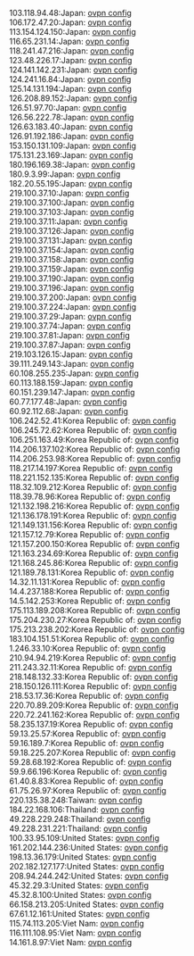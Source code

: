 103.118.94.48:Japan: [ovpn config](vpn/103_118_94_48.ovpn)  
106.172.47.20:Japan: [ovpn config](vpn/106_172_47_20.ovpn)  
113.154.124.150:Japan: [ovpn config](vpn/113_154_124_150.ovpn)  
116.65.231.14:Japan: [ovpn config](vpn/116_65_231_14.ovpn)  
118.241.47.216:Japan: [ovpn config](vpn/118_241_47_216.ovpn)  
123.48.226.17:Japan: [ovpn config](vpn/123_48_226_17.ovpn)  
124.141.142.231:Japan: [ovpn config](vpn/124_141_142_231.ovpn)  
124.241.16.84:Japan: [ovpn config](vpn/124_241_16_84.ovpn)  
125.14.131.194:Japan: [ovpn config](vpn/125_14_131_194.ovpn)  
126.208.89.152:Japan: [ovpn config](vpn/126_208_89_152.ovpn)  
126.51.97.70:Japan: [ovpn config](vpn/126_51_97_70.ovpn)  
126.56.222.78:Japan: [ovpn config](vpn/126_56_222_78.ovpn)  
126.63.183.40:Japan: [ovpn config](vpn/126_63_183_40.ovpn)  
126.91.192.186:Japan: [ovpn config](vpn/126_91_192_186.ovpn)  
153.150.131.109:Japan: [ovpn config](vpn/153_150_131_109.ovpn)  
175.131.23.169:Japan: [ovpn config](vpn/175_131_23_169.ovpn)  
180.196.169.38:Japan: [ovpn config](vpn/180_196_169_38.ovpn)  
180.9.3.99:Japan: [ovpn config](vpn/180_9_3_99.ovpn)  
182.20.55.195:Japan: [ovpn config](vpn/182_20_55_195.ovpn)  
219.100.37.10:Japan: [ovpn config](vpn/219_100_37_10.ovpn)  
219.100.37.100:Japan: [ovpn config](vpn/219_100_37_100.ovpn)  
219.100.37.103:Japan: [ovpn config](vpn/219_100_37_103.ovpn)  
219.100.37.11:Japan: [ovpn config](vpn/219_100_37_11.ovpn)  
219.100.37.126:Japan: [ovpn config](vpn/219_100_37_126.ovpn)  
219.100.37.131:Japan: [ovpn config](vpn/219_100_37_131.ovpn)  
219.100.37.154:Japan: [ovpn config](vpn/219_100_37_154.ovpn)  
219.100.37.158:Japan: [ovpn config](vpn/219_100_37_158.ovpn)  
219.100.37.159:Japan: [ovpn config](vpn/219_100_37_159.ovpn)  
219.100.37.190:Japan: [ovpn config](vpn/219_100_37_190.ovpn)  
219.100.37.196:Japan: [ovpn config](vpn/219_100_37_196.ovpn)  
219.100.37.200:Japan: [ovpn config](vpn/219_100_37_200.ovpn)  
219.100.37.224:Japan: [ovpn config](vpn/219_100_37_224.ovpn)  
219.100.37.29:Japan: [ovpn config](vpn/219_100_37_29.ovpn)  
219.100.37.74:Japan: [ovpn config](vpn/219_100_37_74.ovpn)  
219.100.37.81:Japan: [ovpn config](vpn/219_100_37_81.ovpn)  
219.100.37.87:Japan: [ovpn config](vpn/219_100_37_87.ovpn)  
219.103.126.15:Japan: [ovpn config](vpn/219_103_126_15.ovpn)  
39.111.249.143:Japan: [ovpn config](vpn/39_111_249_143.ovpn)  
60.108.255.235:Japan: [ovpn config](vpn/60_108_255_235.ovpn)  
60.113.188.159:Japan: [ovpn config](vpn/60_113_188_159.ovpn)  
60.151.239.147:Japan: [ovpn config](vpn/60_151_239_147.ovpn)  
60.77.177.48:Japan: [ovpn config](vpn/60_77_177_48.ovpn)  
60.92.112.68:Japan: [ovpn config](vpn/60_92_112_68.ovpn)  
106.242.52.41:Korea Republic of: [ovpn config](vpn/106_242_52_41.ovpn)  
106.245.72.62:Korea Republic of: [ovpn config](vpn/106_245_72_62.ovpn)  
106.251.163.49:Korea Republic of: [ovpn config](vpn/106_251_163_49.ovpn)  
114.206.137.102:Korea Republic of: [ovpn config](vpn/114_206_137_102.ovpn)  
114.206.253.98:Korea Republic of: [ovpn config](vpn/114_206_253_98.ovpn)  
118.217.14.197:Korea Republic of: [ovpn config](vpn/118_217_14_197.ovpn)  
118.221.152.135:Korea Republic of: [ovpn config](vpn/118_221_152_135.ovpn)  
118.32.109.212:Korea Republic of: [ovpn config](vpn/118_32_109_212.ovpn)  
118.39.78.96:Korea Republic of: [ovpn config](vpn/118_39_78_96.ovpn)  
121.132.198.216:Korea Republic of: [ovpn config](vpn/121_132_198_216.ovpn)  
121.136.178.191:Korea Republic of: [ovpn config](vpn/121_136_178_191.ovpn)  
121.149.131.156:Korea Republic of: [ovpn config](vpn/121_149_131_156.ovpn)  
121.157.12.79:Korea Republic of: [ovpn config](vpn/121_157_12_79.ovpn)  
121.157.200.150:Korea Republic of: [ovpn config](vpn/121_157_200_150.ovpn)  
121.163.234.69:Korea Republic of: [ovpn config](vpn/121_163_234_69.ovpn)  
121.168.245.86:Korea Republic of: [ovpn config](vpn/121_168_245_86.ovpn)  
121.189.78.131:Korea Republic of: [ovpn config](vpn/121_189_78_131.ovpn)  
14.32.11.131:Korea Republic of: [ovpn config](vpn/14_32_11_131.ovpn)  
14.4.237.188:Korea Republic of: [ovpn config](vpn/14_4_237_188.ovpn)  
14.5.142.253:Korea Republic of: [ovpn config](vpn/14_5_142_253.ovpn)  
175.113.189.208:Korea Republic of: [ovpn config](vpn/175_113_189_208.ovpn)  
175.204.230.27:Korea Republic of: [ovpn config](vpn/175_204_230_27.ovpn)  
175.213.238.202:Korea Republic of: [ovpn config](vpn/175_213_238_202.ovpn)  
183.104.151.51:Korea Republic of: [ovpn config](vpn/183_104_151_51.ovpn)  
1.246.33.10:Korea Republic of: [ovpn config](vpn/1_246_33_10.ovpn)  
210.94.94.219:Korea Republic of: [ovpn config](vpn/210_94_94_219.ovpn)  
211.243.32.11:Korea Republic of: [ovpn config](vpn/211_243_32_11.ovpn)  
218.148.132.33:Korea Republic of: [ovpn config](vpn/218_148_132_33.ovpn)  
218.150.126.111:Korea Republic of: [ovpn config](vpn/218_150_126_111.ovpn)  
218.53.17.36:Korea Republic of: [ovpn config](vpn/218_53_17_36.ovpn)  
220.70.89.209:Korea Republic of: [ovpn config](vpn/220_70_89_209.ovpn)  
220.72.241.162:Korea Republic of: [ovpn config](vpn/220_72_241_162.ovpn)  
58.235.137.19:Korea Republic of: [ovpn config](vpn/58_235_137_19.ovpn)  
59.13.25.57:Korea Republic of: [ovpn config](vpn/59_13_25_57.ovpn)  
59.16.189.7:Korea Republic of: [ovpn config](vpn/59_16_189_7.ovpn)  
59.18.225.207:Korea Republic of: [ovpn config](vpn/59_18_225_207.ovpn)  
59.28.68.192:Korea Republic of: [ovpn config](vpn/59_28_68_192.ovpn)  
59.9.66.196:Korea Republic of: [ovpn config](vpn/59_9_66_196.ovpn)  
61.40.8.83:Korea Republic of: [ovpn config](vpn/61_40_8_83.ovpn)  
61.75.26.97:Korea Republic of: [ovpn config](vpn/61_75_26_97.ovpn)  
220.135.38.248:Taiwan: [ovpn config](vpn/220_135_38_248.ovpn)  
184.22.168.106:Thailand: [ovpn config](vpn/184_22_168_106.ovpn)  
49.228.229.248:Thailand: [ovpn config](vpn/49_228_229_248.ovpn)  
49.228.231.221:Thailand: [ovpn config](vpn/49_228_231_221.ovpn)  
100.33.95.109:United States: [ovpn config](vpn/100_33_95_109.ovpn)  
161.202.144.236:United States: [ovpn config](vpn/161_202_144_236.ovpn)  
198.13.36.179:United States: [ovpn config](vpn/198_13_36_179.ovpn)  
202.182.127.177:United States: [ovpn config](vpn/202_182_127_177.ovpn)  
208.94.244.242:United States: [ovpn config](vpn/208_94_244_242.ovpn)  
45.32.29.3:United States: [ovpn config](vpn/45_32_29_3.ovpn)  
45.32.8.100:United States: [ovpn config](vpn/45_32_8_100.ovpn)  
66.158.213.205:United States: [ovpn config](vpn/66_158_213_205.ovpn)  
67.61.12.161:United States: [ovpn config](vpn/67_61_12_161.ovpn)  
115.74.113.205:Viet Nam: [ovpn config](vpn/115_74_113_205.ovpn)  
116.111.108.95:Viet Nam: [ovpn config](vpn/116_111_108_95.ovpn)  
14.161.8.97:Viet Nam: [ovpn config](vpn/14_161_8_97.ovpn)  
